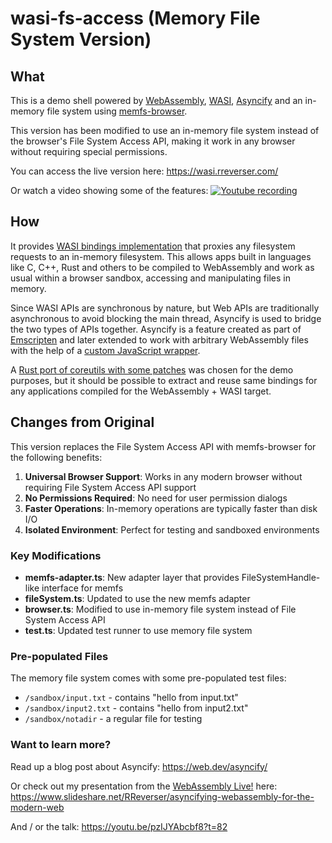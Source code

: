 # wasi-fs-access (Memory File System Version)

## What

This is a demo shell powered by [WebAssembly](https://webassembly.org/), [WASI](https://wasi.dev/), [Asyncify](https://emscripten.org/docs/porting/asyncify.html) and an in-memory file system using [memfs-browser](https://github.com/streamich/memfs).

This version has been modified to use an in-memory file system instead of the browser's File System Access API, making it work in any browser without requiring special permissions.

You can access the live version here: https://wasi.rreverser.com/

Or watch a video showing some of the features: [![Youtube recording](https://user-images.githubusercontent.com/557590/95856904-b16b2300-0d52-11eb-9726-5ce4f2df7915.png)](https://youtu.be/qRmO-8b4WmE)

## How

It provides [WASI bindings implementation](https://github.com/GoogleChromeLabs/wasi-fs-access/blob/main/src/bindings.ts#LC511:~:text=getWasiImports()%20%7B) that proxies any filesystem requests to an in-memory filesystem. This allows apps built in languages like C, C++, Rust and others to be compiled to WebAssembly and work as usual within a browser sandbox, accessing and manipulating files in memory.

Since WASI APIs are synchronous by nature, but Web APIs are traditionally asynchronous to avoid blocking the main thread, Asyncify is used to bridge the two types of APIs together. Asyncify is a feature created as part of [Emscripten](https://emscripten.org/) and later extended to work with arbitrary WebAssembly files with the help of a [custom JavaScript wrapper](https://github.com/GoogleChromeLabs/asyncify).

A [Rust port of coreutils with some patches](https://github.com/RReverser/coreutils) was chosen for the demo purposes, but it should be possible to extract and reuse same bindings for any applications compiled for the WebAssembly + WASI target.

## Changes from Original

This version replaces the File System Access API with memfs-browser for the following benefits:

1. **Universal Browser Support**: Works in any modern browser without requiring File System Access API support
2. **No Permissions Required**: No need for user permission dialogs
3. **Faster Operations**: In-memory operations are typically faster than disk I/O
4. **Isolated Environment**: Perfect for testing and sandboxed environments

### Key Modifications

- **memfs-adapter.ts**: New adapter layer that provides FileSystemHandle-like interface for memfs
- **fileSystem.ts**: Updated to use the new memfs adapter
- **browser.ts**: Modified to use in-memory file system instead of File System Access API
- **test.ts**: Updated test runner to use memory file system

### Pre-populated Files

The memory file system comes with some pre-populated test files:
- `/sandbox/input.txt` - contains "hello from input.txt"
- `/sandbox/input2.txt` - contains "hello from input2.txt"
- `/sandbox/notadir` - a regular file for testing

### Want to learn more?

Read up a blog post about Asyncify: https://web.dev/asyncify/

Or check out my presentation from the [WebAssembly Live!](https://webassembly.live/) here: https://www.slideshare.net/RReverser/asyncifying-webassembly-for-the-modern-web

And / or the talk: https://youtu.be/pzIJYAbcbf8?t=82